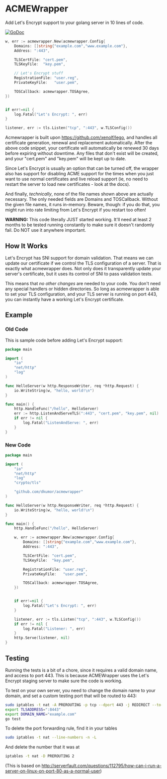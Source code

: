# ACMEWrapper

Add Let's Encrypt support to your golang server in 10 lines of code.

[![GoDoc](https://godoc.org/github.com/dkumor/acmewrapper?status.svg)](https://godoc.org/github.com/dkumor/acmewrapper)

```go
w, err := acmewrapper.New(acmewrapper.Config{
	Domains: []string{"example.com","www.example.com"},
	Address: ":443",

	TLSCertFile: "cert.pem",
	TLSKeyFile:  "key.pem",

	// Let's Encrypt stuff
	RegistrationFile: "user.reg",
	PrivateKeyFile:   "user.pem",

	TOSCallback: acmewrapper.TOSAgree,
})


if err!=nil {
	log.Fatal("Let's Encrypt: ", err)
}

listener, err := tls.Listen("tcp", ":443", w.TLSConfig())
```

Acmewrapper is built upon https://github.com/xenolf/lego, and handles all certificate generation, renewal
and replacement automatically. After the above code snippet, your certificate will automatically be renewed 30 days before expiring without downtime. Any files that don't exist will be created, and your "cert.pem" and "key.pem" will be kept up to date.

Since Let's Encrypt is usually an option that can be turned off, the wrapper also has support for disabling ACME support for the times when you just want to use normal certificates and live reload support (ie, no need to restart the server to load new certificates - look at the docs).

And finally, *technically*, none of the file names shown above are actually necessary. The only needed fields are Domains and TOSCallback. Without the given file names, it runs in-memory. Beware, though: if you do that, you might run into rate limiting from Let's Encrypt if you restart too often!

**WARNING:** This code literally JUST started working. It'll need at least 2 months to be tested running constantly to make sure it doesn't randomly fail. Do NOT use it anywhere important.

## How It Works

Let's Encrypt has SNI support for domain validation. That means we can update our certificate if we control the TLS configuration of a server. That is exactly what acmewrapper does. Not only does it transparently update your server's certificate, but it uses its control of SNI to pass validation tests.

This means that *no other changes* are needed to your code. You don't need any special handlers or hidden directories. So long as acmewrapper is able to set your TLS configuration, and your TLS server is running on port 443, you can instantly have a working Let's Encrypt certificate.

## Example

### Old Code

This is sample code before adding Let's Encrypt support:

```go
package main

import (
    "io"
    "net/http"
    "log"
)

func HelloServer(w http.ResponseWriter, req *http.Request) {
    io.WriteString(w, "hello, world!\n")
}

func main() {
    http.HandleFunc("/hello", HelloServer)
    err := http.ListenAndServeTLS(":443", "cert.pem", "key.pem", nil)
    if err != nil {
        log.Fatal("ListenAndServe: ", err)
    }
}
```

### New Code

```go
package main

import (
    "io"
    "net/http"
    "log"
	"crypto/tls"

	"github.com/dkumor/acmewrapper"
)

func HelloServer(w http.ResponseWriter, req *http.Request) {
    io.WriteString(w, "hello, world!\n")
}

func main() {
    http.HandleFunc("/hello", HelloServer)

	w, err := acmewrapper.New(acmewrapper.Config{
		Domains: []string{"example.com","www.example.com"},
		Address: ":443",

		TLSCertFile: "cert.pem",
		TLSKeyFile:  "key.pem",

		RegistrationFile: "user.reg",
		PrivateKeyFile:   "user.pem",

		TOSCallback: acmewrapper.TOSAgree,
	})


	if err!=nil {
		log.Fatal("Let's Encrypt: ", err)
	}

	listener, err := tls.Listen("tcp", ":443", w.TLSConfig())
    if err != nil {
        log.Fatal("Listener: ", err)
    }
	http.Serve(listener, nil)
}
```

## Testing

Running the tests is a bit of a chore, since it requires a valid domain name, and access to port 443.
This is because ACMEWrapper uses the Let's Encrypt staging server to make sure the code is working.

To test on your own server, you need to change the domain name to your domain, and set a custom testing port
that will be routed to 443:

```bash
sudo iptables -t nat -A PREROUTING -p tcp --dport 443 -j REDIRECT --to-port 8443
export TLSADDRESS=":8443"
export DOMAIN_NAME="example.com"
go test
```

To delete the port forwarding rule, find it in your tables
```bash
sudo iptables -t nat --line-numbers -n -L
```

And delete the number that it was at
```bash
iptables -t nat -D PREROUTING 2
```

(This is based on http://serverfault.com/questions/112795/how-can-i-run-a-server-on-linux-on-port-80-as-a-normal-user)
